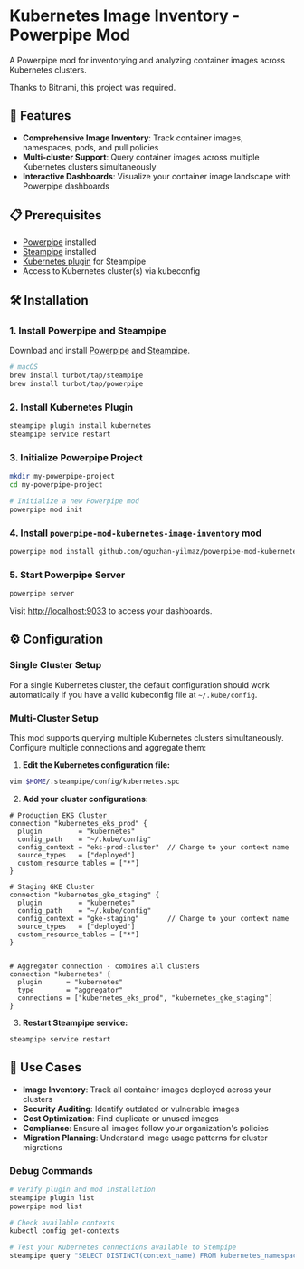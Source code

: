 # Kubernetes Image Inventory - Powerpipe Mod

A Powerpipe mod for inventorying and analyzing container images across Kubernetes clusters.


Thanks to Bitnami, this project was required.


## 🚀 Features

- **Comprehensive Image Inventory**: Track container images, namespaces, pods, and pull policies
- **Multi-cluster Support**: Query container images across multiple Kubernetes clusters simultaneously
- **Interactive Dashboards**: Visualize your container image landscape with Powerpipe dashboards


## 📋 Prerequisites

- [Powerpipe](https://powerpipe.io/) installed
- [Steampipe](https://steampipe.io/) installed
- [Kubernetes plugin](https://hub.steampipe.io/plugins/turbot/kubernetes) for Steampipe
- Access to Kubernetes cluster(s) via kubeconfig

## 🛠️ Installation

### 1. Install Powerpipe and Steampipe

Download and install [Powerpipe](https://powerpipe.io/downloads) and [Steampipe](https://steampipe.io/downloads).

```bash
# macOS
brew install turbot/tap/steampipe
brew install turbot/tap/powerpipe
```

### 2. Install Kubernetes Plugin

```bash
steampipe plugin install kubernetes
steampipe service restart
```

### 3. Initialize Powerpipe Project

```bash
mkdir my-powerpipe-project
cd my-powerpipe-project

# Initialize a new Powerpipe mod
powerpipe mod init
```

### 4. Install `powerpipe-mod-kubernetes-image-inventory` mod

```bash
powerpipe mod install github.com/oguzhan-yilmaz/powerpipe-mod-kubernetes-image-inventory
```

### 5. Start Powerpipe Server

```bash
powerpipe server
```

Visit [http://localhost:9033](http://localhost:9033) to access your dashboards.

## ⚙️ Configuration

### Single Cluster Setup

For a single Kubernetes cluster, the default configuration should work automatically if you have a valid kubeconfig file at `~/.kube/config`.

### Multi-Cluster Setup

This mod supports querying multiple Kubernetes clusters simultaneously. Configure multiple connections and aggregate them:

1. **Edit the Kubernetes configuration file:**

```bash
vim $HOME/.steampipe/config/kubernetes.spc
```

2. **Add your cluster configurations:**

```hcl
# Production EKS Cluster
connection "kubernetes_eks_prod" {
  plugin         = "kubernetes"
  config_path    = "~/.kube/config"
  config_context = "eks-prod-cluster"  // Change to your context name
  source_types   = ["deployed"]
  custom_resource_tables = ["*"]
}

# Staging GKE Cluster
connection "kubernetes_gke_staging" {
  plugin         = "kubernetes"
  config_path    = "~/.kube/config"
  config_context = "gke-staging"       // Change to your context name
  source_types   = ["deployed"]
  custom_resource_tables = ["*"]
}


# Aggregator connection - combines all clusters
connection "kubernetes" {
  plugin      = "kubernetes"
  type        = "aggregator"
  connections = ["kubernetes_eks_prod", "kubernetes_gke_staging"]
}
```

3. **Restart Steampipe service:**

```bash
steampipe service restart
```


## 🎯 Use Cases

- **Image Inventory**: Track all container images deployed across your clusters
- **Security Auditing**: Identify outdated or vulnerable images
- **Cost Optimization**: Find duplicate or unused images
- **Compliance**: Ensure all images follow your organization's policies
- **Migration Planning**: Understand image usage patterns for cluster migrations

### Debug Commands

```bash
# Verify plugin and mod installation
steampipe plugin list
powerpipe mod list

# Check available contexts
kubectl config get-contexts

# Test your Kubernetes connections available to Stempipe
steampipe query "SELECT DISTINCT(context_name) FROM kubernetes_namespace"
```
